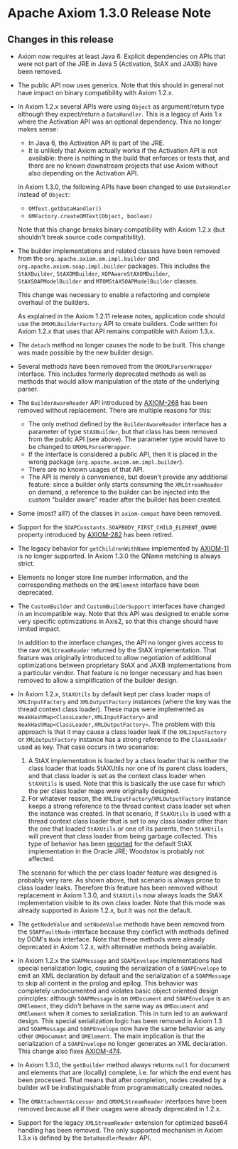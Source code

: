 Apache Axiom 1.3.0 Release Note
===============================

Changes in this release
-----------------------

*   Axiom now requires at least Java 6. Explicit dependencies on APIs that were
    not part of the JRE in Java 5 (Activation, StAX and JAXB) have been removed.

*   The public API now uses generics. Note that this should in general not have
    impact on binary compatibility with Axiom 1.2.x.

*   In Axiom 1.2.x several APIs were using `Object` as argument/return type
    although they expect/return a `DataHandler`. This is a legacy of Axis 1.x
    where the Activation API was an optional dependency. This no longer makes
    sense:

    *   In Java 6, the Activation API is part of the JRE.
    *   It is unlikely that Axiom actually works if the Activation API is not
        available: there is nothing in the build that enforces or tests that,
        and there are no known downstream projects that use Axiom without also
        depending on the Activation API.

    In Axiom 1.3.0, the following APIs have been changed to use `DataHandler`
    instead of `Object`:

    *   `OMText.getDataHandler()`
    *   `OMFactory.createOMText(Object, boolean)`

    Note that this change breaks binary compatibility with Axiom 1.2.x (but
    shouldn't break source code compatibility).

*   The builder implementations and related classes have been removed from the
    `org.apache.axiom.om.impl.builder` and `org.apache.axiom.soap.impl.builder`
    packages. This includes the `StAXBuilder`, `StAXOMBuilder`,
    `XOPAwareStAXOMBuilder`, `StAXSOAPModelBuilder` and `MTOMStAXSOAPModelBuilder`
    classes.

    This change was necessary to enable a refactoring and complete overhaul of
    the builders.

    As explained in the Axiom 1.2.11 release notes, application code
    should use the `OMXMLBuilderFactory` API to create builders. Code written for
    Axiom 1.2.x that uses that API remains compatible with Axiom 1.3.x.

*   The `detach` method no longer causes the node to be built. This change was
    made possible by the new builder design.

*   Several methods have been removed from the `OMXMLParserWrapper` interface.
    This includes formerly deprecated methods as well as methods that would
    allow manipulation of the state of the underlying parser.

*   The `BuilderAwareReader` API introduced by [AXIOM-268][] has been removed
    without replacement. There are multiple reasons for this:

    *   The only method defined by the `BuilderAwareReader` interface has a
        parameter of type `StAXBuilder`, but that class has been removed from
        the public API (see above). The parameter type would have to be changed
        to `OMXMLParserWrapper`.
    *   If the interface is considered a public API, then it is placed in the
        wrong package (`org.apache.axiom.om.impl.builder`).
    *   There are no known usages of that API.
    *   The API is merely a convenience, but doesn't provide any additional
        feature: since a builder only starts consuming the `XMLStreamReader` on
        demand, a reference to the builder can be injected into the custom
        "builder aware" reader after the builder has been created.

[AXIOM-268]: https://issues.apache.org/jira/browse/AXIOM-268

*   Some (most? all?) of the classes in `axiom-compat` have been removed.

*   Support for the `SOAPConstants.SOAPBODY_FIRST_CHILD_ELEMENT_QNAME` property
    introduced by [AXIOM-282][] has been retired.

[AXIOM-282]: https://issues.apache.org/jira/browse/AXIOM-282

*   The legacy behavior for `getChildrenWithName` implemented by [AXIOM-11][]
    is no longer supported. In Axiom 1.3.0 the QName matching is always strict.

[AXIOM-11]: https://issues.apache.org/jira/browse/AXIOM-11

*   Elements no longer store line number information, and the corresponding
    methods on the `OMElement` interface have been deprecated.

*   The `CustomBuilder` and `CustomBuilderSupport` interfaces have changed in
    an incompatible way. Note that this API was designed to enable some very
    specific optimizations in Axis2, so that this change should have limited
    impact.
    
    In addition to the interface changes, the API no longer gives access to the
    raw `XMLStreamReader` returned by the StAX implementation. That feature was
    originally introduced to allow negotiation of additional optimizations
    between proprietary StAX and JAXB implementations from a particular vendor.
    That feature is no longer necessary and has been removed to allow a
    simplification of the builder design.

*   In Axiom 1.2.x, `StAXUtils` by default kept per class loader maps of
    `XMLInputFactory` and `XMLOutputFactory` instances (where the key was the
    thread context class loader). These maps were implemented as
    `WeakHashMap<ClassLoader,XMLInputFactory>` and `WeakHashMap<ClassLoader,XMLOutputFactory>`.
    The problem with this approach is that it may cause a class loader leak if
    the `XMLInputFactory` or `XMLOutputFactory` instance has a strong reference
    to the `ClassLoader` used as key. That case occurs in two scenarios:

    1.  A StAX implementation is loaded by a class loader that is neither the
        class loader that loads StAXUtils nor one of its parent class loaders,
        and that class loader is set as the context class loader when
        `StAXUtils` is used. Note that this is basically the use case for which
        the per class loader maps were originally designed.
    2.  For whatever reason, the `XMLInputFactory`/`XMLOutputFactory` instance
        keeps a strong reference to the thread context class loader set when
        the instance was created. In that scenario, if `StAXUtils` is used with
        a thread context class loader that is set to any class loader other than
        the one that loaded `StAXUtils` or one of its parents, then `StAXUtils`
        will prevent that class loader from being garbage collected. This type
        of behavior has been [reported](http://markmail.org/message/2kfstgjckrgiimmt)
        for the default StAX implementation in the Oracle JRE; Woodstox is
        probably not affected.

    The scenario for which the per class loader feature was designed is probably
    very rare. As shown above, that scenario is always prone to class loader
    leaks. Therefore this feature has been removed without replacement in Axiom
    1.3.0, and `StAXUtils` now always loads the StAX implementation visible to
    its own class loader. Note that this mode was already supported in Axiom
    1.2.x, but it was not the default.

*   The `getNodeValue` and `setNodeValue` methods have been removed from the
    `SOAPFaultNode` interface because they conflict with methods defined by
    DOM's `Node` interface. Note that these methods were already deprecated in
    Axiom 1.2.x, with alternative methods being available.

*   In Axiom 1.2.x the `SOAPMessage` and `SOAPEnvelope` implementations had
    special serialization logic, causing the serialization of a `SOAPEnvelope`
    to emit an XML declaration by default and the serialization of a
    `SOAPMessage` to skip all content in the prolog and epilog. This behavior
    was completely undocumented and violates basic object oriented design
    principles: although `SOAPMessage` is an `OMDocument` and `SOAPEnvelope` is
    an `OMElement`, they didn't behave in the same way as `OMDocument` and
    `OMElement` when it comes to serialization. This in turn led to an awkward
    design. This special serialization logic has been removed in Axiom 1.3 and
    `SOAPMessage` and `SOAPEnvelope` now have the same behavior as any other
    `OMDocument` and `OMElement`. The main implication is that the serialization
    of a `SOAPEnvelope` no longer generates an XML declaration. This change also
    fixes [AXIOM-474][].

*   In Axiom 1.3.0, the `getBuilder` method always returns `null` for document
    and elements that are (locally) complete, i.e. for which the end event has
    been processed. That means that after completion, nodes created by a builder
    will be indistinguishable from programmatically created nodes.

*   The `OMAttachmentAccessor` and `OMXMLStreamReader` interfaces have been
    removed because all if their usages were already deprecated in 1.2.x.

*   Support for the legacy `XMLStreamReader` extension for optimized base64
    handling has been removed. The only supported mechanism in Axiom 1.3.x is
    defined by the `DataHandlerReader` API.

[AXIOM-474]: https://issues.apache.org/jira/browse/AXIOM-474
